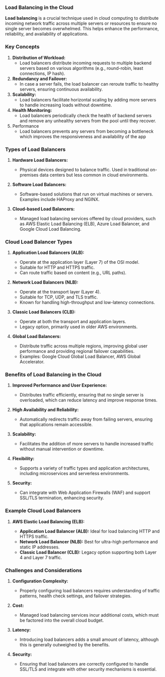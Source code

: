 ### Load Balancing in the Cloud

**Load balancing** is a crucial technique used in cloud computing to distribute incoming network traffic across multiple servers or resources to ensure no single server becomes overwhelmed. This helps enhance the performance, reliability, and availability of applications.

### Key Concepts

1. **Distribution of Workload:**
    - Load balancers distribute incoming requests to multiple backend servers based on various algorithms (e.g., round-robin, least connections, IP hash).
2. **Redundancy and Failover:**
    - In case a server fails, the load balancer can reroute traffic to healthy servers, ensuring continuous availability.
3. **Scalability:**
    - Load balancers facilitate horizontal scaling by adding more servers to handle increasing loads without downtime.
4. **Health Monitoring:**
    - Load balancers periodically check the health of backend servers and remove any unhealthy servers from the pool until they recover.
5.  Performance 
	- Load balancers prevents any servers from becoming a bottleneck which improves the responsiveness and availability of the app 

### Types of Load Balancers

1. **Hardware Load Balancers:**
    
    - Physical devices designed to balance traffic. Used in traditional on-premises data centers but less common in cloud environments.
2. **Software Load Balancers:**
    
    - Software-based solutions that run on virtual machines or servers. Examples include HAProxy and NGINX.
3. **Cloud-based Load Balancers:**
    
    - Managed load balancing services offered by cloud providers, such as AWS Elastic Load Balancing (ELB), Azure Load Balancer, and Google Cloud Load Balancing.

### Cloud Load Balancer Types

1. **Application Load Balancers (ALB):**
    
    - Operate at the application layer (Layer 7) of the OSI model.
    - Suitable for HTTP and HTTPS traffic.
    - Can route traffic based on content (e.g., URL paths).
2. **Network Load Balancers (NLB):**
    
    - Operate at the transport layer (Layer 4).
    - Suitable for TCP, UDP, and TLS traffic.
    - Known for handling high-throughput and low-latency connections.
3. **Classic Load Balancers (CLB):**
    
    - Operate at both the transport and application layers.
    - Legacy option, primarily used in older AWS environments.
4. **Global Load Balancers:**
    
    - Distribute traffic across multiple regions, improving global user performance and providing regional failover capabilities.
    - Examples: Google Cloud Global Load Balancer, AWS Global Accelerator.

### Benefits of Load Balancing in the Cloud

1. **Improved Performance and User Experience:**
    
    - Distributes traffic efficiently, ensuring that no single server is overloaded, which can reduce latency and improve response times.
2. **High Availability and Reliability:**
    
    - Automatically redirects traffic away from failing servers, ensuring that applications remain accessible.
3. **Scalability:**
    
    - Facilitates the addition of more servers to handle increased traffic without manual intervention or downtime.
4. **Flexibility:**
    
    - Supports a variety of traffic types and application architectures, including microservices and serverless environments.
5. **Security:**
    
    - Can integrate with Web Application Firewalls (WAF) and support SSL/TLS termination, enhancing security.

### Example Cloud Load Balancers

1. **AWS Elastic Load Balancing (ELB):**
    
    - **Application Load Balancer (ALB):** Ideal for load balancing HTTP and HTTPS traffic.
    - **Network Load Balancer (NLB):** Best for ultra-high performance and static IP addresses.
    - **Classic Load Balancer (CLB):** Legacy option supporting both Layer 4 and Layer 7 traffic.

### Challenges and Considerations

1. **Configuration Complexity:**
    
    - Properly configuring load balancers requires understanding of traffic patterns, health check settings, and failover strategies.
2. **Cost:**
    
    - Managed load balancing services incur additional costs, which must be factored into the overall cloud budget.
3. **Latency:**
    
    - Introducing load balancers adds a small amount of latency, although this is generally outweighed by the benefits.
4. **Security:**
    
    - Ensuring that load balancers are correctly configured to handle SSL/TLS and integrate with other security mechanisms is essential.
